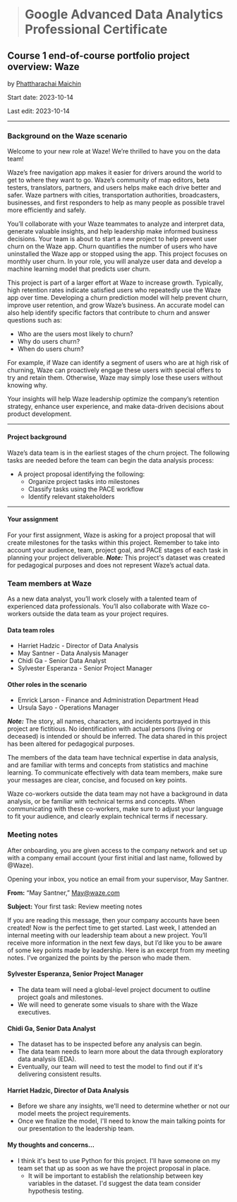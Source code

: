 > # Google Advanced Data Analytics Professional Certificate

## **Course 1 end-of-course portfolio project overview: Waze**

by [Phattharachai Maichin](https://www.linkedin.com/in/phattharachai-m/)

Start date: 2023-10-14

Last edit: 2023-10-14
***
### Background on the Waze scenario

Welcome to your new role at Waze! We’re thrilled to have you on the data team! 

Waze’s free navigation app makes it easier for drivers around the world to get to where they want to go. 
Waze’s community of map editors, beta testers, translators, partners, and users helps make each drive better and safer. 
Waze partners with cities, transportation authorities, broadcasters, businesses, and first responders to help as many people as possible travel more efficiently and safely. 

You’ll collaborate with your Waze teammates to analyze and interpret data, generate valuable insights, and help leadership make informed business decisions. 
Your team is about to start a new project to help prevent user churn on the Waze app. Churn quantifies the number of users who have uninstalled the Waze app or stopped using the app. 
This project focuses on monthly user churn. In your role, you will analyze user data and develop a machine learning model that predicts user churn. 

This project is part of a larger effort at Waze to increase growth. Typically, high retention rates indicate satisfied users who repeatedly use the Waze app over time. 
Developing a churn prediction model will help prevent churn, improve user retention, and grow Waze’s business. 
An accurate model can also help identify specific factors that contribute to churn and answer questions such as: 
   + Who are the users most likely to churn?
   + Why do users churn? 
   + When do users churn? 

For example, if Waze can identify a segment of users who are at high risk of churning, Waze can proactively engage these users with special offers to try and retain them. 
Otherwise, Waze may simply lose these users without knowing why. 

Your insights will help Waze leadership optimize the company’s retention strategy, enhance user experience, and make data-driven decisions about product development.  
___
#### Project background
Waze’s data team is in the earliest stages of the churn project. The following tasks are needed before the team can begin the data analysis process:
   + A project proposal identifying the following:
        * Organize project tasks into milestones
        * Classify tasks using the PACE workflow
        * Identify relevant stakeholders
___
#### Your assignment
For your first assignment, Waze is asking for a project proposal that will create milestones for the tasks within this project. 
Remember to take into account your audience, team, project goal, and PACE stages of each task in planning your project deliverable.
**_Note:_** This project's dataset was created for pedagogical purposes and does not represent Waze’s actual data.

### Team members at Waze
As a new data analyst, you’ll work closely with a talented team of experienced data professionals. 
You’ll also collaborate with Waze co-workers outside the data team as your project requires.

#### **Data team roles**
   + Harriet Hadzic - Director of Data Analysis
   + May Santner - Data Analysis Manager
   + Chidi Ga - Senior Data Analyst
   + Sylvester Esperanza - Senior Project Manager 

#### **Other roles in the scenario**
   + Emrick Larson - Finance and Administration Department Head
   + Ursula Sayo - Operations Manager

**_Note:_** The story, all names, characters, and incidents portrayed in this project are fictitious. 
No identification with actual persons (living or deceased) is intended or should be inferred. The data shared in this project has been altered for pedagogical purposes.

The members of the data team have technical expertise in data analysis, and are familiar with  terms and concepts from statistics and machine learning. 
To communicate effectively with data team members, make sure your messages are clear, concise, and focused on key points. 

Waze co-workers outside the data team may not have a background in data analysis, or be familiar with technical terms and concepts. 
When communicating with these co-workers, make sure to adjust your language to fit your audience, and clearly explain technical terms if necessary.

### Meeting notes
After onboarding, you are given access to the company network and set up with a company email account (your first initial and last name, followed by @Waze).

Opening your inbox, you notice an email from your supervisor, May Santner. 

**From:**  “May Santner,” May@waze.com 

**Subject:** Your first task: Review meeting notes

If you are reading this message, then your company accounts have been created! Now is the perfect time to get started. Last week, I attended an internal meeting with our leadership team about a new project. You’ll receive more information in the next few days, but I’d like you to be aware of some key points made by leadership. Here is an excerpt from my meeting notes. I’ve organized the points by the person who made them.
#### Sylvester Esperanza, Senior Project Manager
   + The data team will need a global-level project document to outline project goals and milestones.
   + We will need to generate some visuals to share with the Waze executives.
#### Chidi Ga, Senior Data Analyst
   + The dataset has to be inspected before any analysis can begin.
   + The data team needs to learn more about the data through exploratory data analysis (EDA).
   + Eventually, our team will need to test the model to find out if it's delivering consistent results.
#### Harriet Hadzic, Director of Data Analysis
   + Before we share any insights, we'll need to determine whether or not our model meets the project requirements.
   + Once we finalize the model, I'll need to know the main talking points for our presentation to the leadership team.
#### My thoughts and concerns… 
   + I think it's best to use Python for this project. I'll have someone on my team set that up as soon as we have the project proposal in place.
       * It will be important to establish the relationship between key variables in the dataset. I'd suggest the data team consider hypothesis testing.
